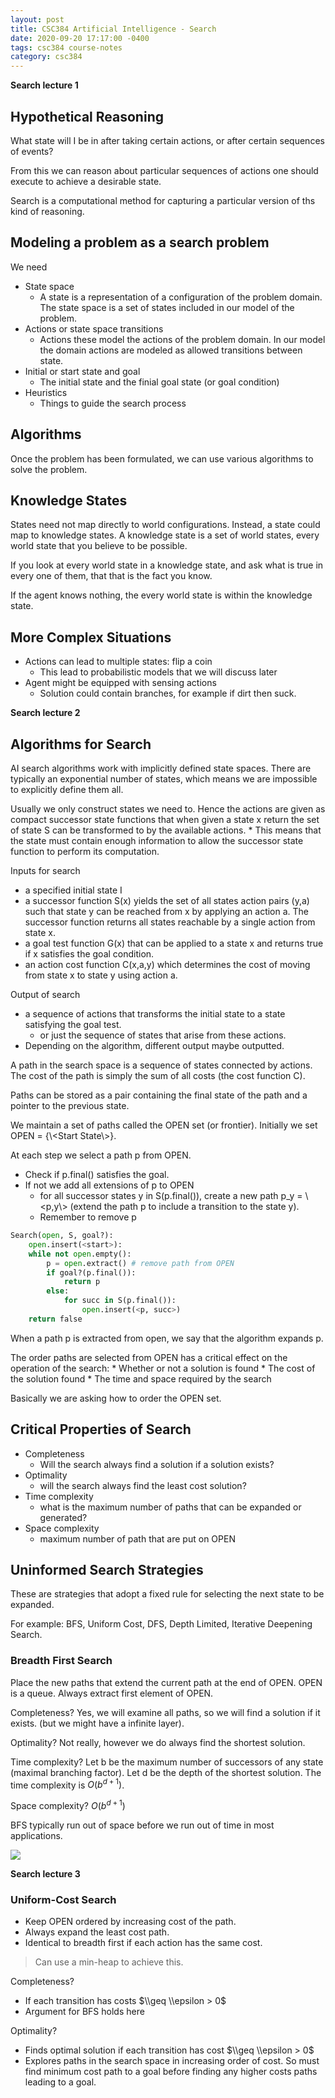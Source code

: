 ```yaml
---
layout: post
title: CSC384 Artificial Intelligence - Search
date: 2020-09-20 17:17:00 -0400
tags: csc384 course-notes
category: csc384
---
```


<!--more-->

**Search lecture 1**

## Hypothetical Reasoning

What state will I be in after taking certain actions, or after certain sequences of events?

From this we can reason about particular sequences of actions one should execute to achieve a desirable state.

Search is a computational method for capturing a particular version of ths kind of reasoning.

## Modeling a problem as a search problem

We need
* State space
    * A state is a representation of a configuration of the problem domain. The state space is a set of states included in our model of the problem.
* Actions or state space transitions
    * Actions these model the actions of the problem domain. In our model the domain actions are modeled as allowed transitions between state.
* Initial or start state and goal
    * The initial state and the finial goal state (or goal condition)
* Heuristics
    * Things to guide the search process

## Algorithms

Once the problem has been formulated, we can use various algorithms to solve the problem.

## Knowledge States

States need not map directly to world configurations. Instead, a state could map to knowledge states. A knowledge state is a set of world states, every world state that you believe to be possible.

If you look at every world state in a knowledge state, and ask what is true in every one of them, that that is the fact you know.

If the agent knows nothing, the every world state is within the knowledge state.

## More Complex Situations

* Actions can lead to multiple states: flip a coin
    * This lead to probabilistic models that we will discuss later
* Agent might be equipped with sensing actions
    * Solution could contain branches, for example if dirt then suck.

**Search lecture 2**

## Algorithms for Search

AI search algorithms work with implicitly defined state spaces. There are typically an exponential number of states, which means we are impossible to explicitly define them all.

Usually we only construct states we need to. Hence the actions are given as compact successor state functions that when given a state x return the set of state S can be transformed to by the available actions.
    * This means that the state must contain enough information to allow the successor state function to perform its computation.

Inputs for search
* a specified initial state I
* a successor function S(x) yields the set of all states action pairs (y,a) such that state y can be reached from x by applying an action a. The successor function returns all states reachable by a single action from state x.
* a goal test function G(x) that can be applied to a state x and returns true if x satisfies the goal condition.
* an action cost function C(x,a,y) which determines the cost of moving from state x to state y using action a.

Output of search
* a sequence of actions that transforms the initial state to a state satisfying the goal test.
    * or just the sequence of states that arise from these actions.
* Depending on the algorithm, different output maybe outputted.

A path in the search space is a sequence of states connected by actions. The cost of the path is simply the sum of all costs (the cost function C).

Paths can be stored as a pair containing the final state of the path and a pointer to the previous state.

We maintain a set of paths called the OPEN set (or frontier). Initially we set OPEN = {\\<Start State\\>}.

At each step we select a path p from OPEN.
* Check if p.final() satisfies the goal.
* If not we add all extensions of p to OPEN
    * for all successor states y in S(p.final()), create a new path p_y = \\<p,y\\> (extend the path p to include a transition to the state y).
    * Remember to remove p

```python
Search(open, S, goal?):
    open.insert(<start>):
    while not open.empty():
        p = open.extract() # remove path from OPEN
        if goal?(p.final()):
            return p
        else:
            for succ in S(p.final()):
                open.insert(<p, succ>)
    return false
```

When a path p is extracted from open, we say that the algorithm expands p.

The order paths are selected from OPEN has a critical effect on the operation of the search:
    * Whether or not a solution is found
    * The cost of the solution found
    * The time and space required by the search

Basically we are asking how to order the OPEN set.

## Critical Properties of Search

* Completeness
    * Will the search always find a solution if a solution exists?
* Optimality
    * will the search always find the least cost solution?
* Time complexity
    * what is the maximum number of paths that can be expanded or generated?
* Space complexity
    * maximum number of path that are put on OPEN

## Uninformed Search Strategies

These are strategies that adopt a fixed rule for selecting the next state to be expanded.

For example: BFS, Uniform Cost, DFS, Depth Limited, Iterative Deepening Search.

### Breadth First Search

Place the new paths that extend the current path at the end of OPEN. OPEN is a queue. Always extract first element of OPEN.

Completeness? Yes, we will examine all paths, so we will find a solution if it exists. (but we might have a infinite layer).

Optimality? Not really, however we do always find the shortest solution.

Time complexity? Let b be the maximum number of successors of any state (maximal branching factor). Let d be the depth of the shortest solution. The time complexity is $O(b^{d+1})$.

Space complexity? $O(b^{d+1})$

BFS typically run out of space before we run out of time in most applications.

![](https://www.evernote.com/l/Aq0mSXpyo69P7qnaHI0j6qRmpcDEXXFk2o0B/image.png)

**Search lecture 3**

### Uniform-Cost Search

* Keep OPEN ordered by increasing cost of the path.
* Always expand the least cost path.
* Identical to breadth first if each action has the same cost.

> Can use a min-heap to achieve this.

Completeness?
* If each transition has costs $\\geq \\epsilon > 0$
* Argument for BFS holds here

Optimality?
* Finds optimal solution if each transition has cost $\\geq \\epsilon > 0$
* Explores paths in the search space in increasing order of cost. So must find minimum cost path to a goal before finding any higher costs paths leading to a goal.